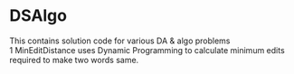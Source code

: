 # DSAlgo
This contains solution code for various DA &amp; algo problems  
1 MinEditDistance uses Dynamic Programming to calculate minimum edits required to make two words same.
